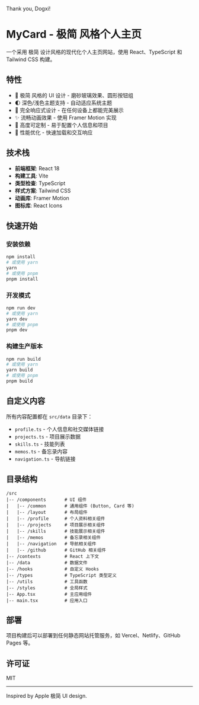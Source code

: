 Thank you, Dogxi!
# MyCard - 极简 风格个人主页

一个采用 极简 设计风格的现代化个人主页网站，使用 React、TypeScript 和 Tailwind CSS 构建。

## 特性

- 🎨 极简 风格的 UI 设计 - 磨砂玻璃效果、圆形按钮组
- 🌓 深色/浅色主题支持 - 自动适应系统主题
- 📱 完全响应式设计 - 在任何设备上都能完美展示
- ✨ 流畅动画效果 - 使用 Framer Motion 实现
- 🔧 高度可定制 - 易于配置个人信息和项目
- 🚀 性能优化 - 快速加载和交互响应

## 技术栈

- **前端框架**: React 18
- **构建工具**: Vite
- **类型检查**: TypeScript
- **样式方案**: Tailwind CSS
- **动画库**: Framer Motion
- **图标库**: React Icons

## 快速开始

### 安装依赖

```bash
npm install
# 或使用 yarn
yarn
# 或使用 pnpm
pnpm install
```

### 开发模式

```bash
npm run dev
# 或使用 yarn
yarn dev
# 或使用 pnpm
pnpm dev
```

### 构建生产版本

```bash
npm run build
# 或使用 yarn
yarn build
# 或使用 pnpm
pnpm build
```

## 自定义内容

所有内容配置都在 `src/data` 目录下：

- `profile.ts` - 个人信息和社交媒体链接
- `projects.ts` - 项目展示数据
- `skills.ts` - 技能列表
- `memos.ts` - 备忘录内容
- `navigation.ts` - 导航链接

## 目录结构

```
/src
|-- /components       # UI 组件
|   |-- /common       # 通用组件 (Button, Card 等)
|   |-- /layout       # 布局组件
|   |-- /profile      # 个人资料相关组件
|   |-- /projects     # 项目展示相关组件
|   |-- /skills       # 技能展示相关组件
|   |-- /memos        # 备忘录相关组件
|   |-- /navigation   # 导航相关组件
|   |-- /github       # GitHub 相关组件
|-- /contexts         # React 上下文
|-- /data             # 数据文件
|-- /hooks            # 自定义 Hooks
|-- /types            # TypeScript 类型定义
|-- /utils            # 工具函数
|-- /styles           # 全局样式
|-- App.tsx           # 主应用组件
|-- main.tsx          # 应用入口
```

## 部署

项目构建后可以部署到任何静态网站托管服务，如 Vercel、Netlify、GitHub Pages 等。

## 许可证

MIT

---

Inspired by Apple 极简 UI design.
